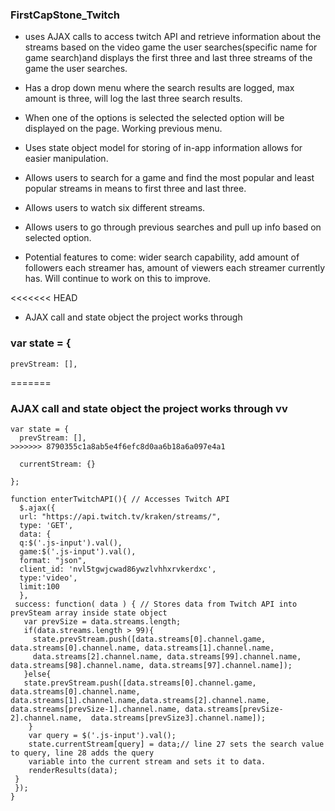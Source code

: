 ### FirstCapStone_Twitch
* uses AJAX calls to access twitch API and retrieve information about the streams based on the video game the user searches(specific name for game search)and displays 
the first three and last three streams of the game the user searches.
* Has a drop down menu where the search results are logged, max amount is three, will log the last three search results.
* When one of the options is selected the selected option will be displayed on the page. Working previous menu. 
* Uses state object model for storing of in-app information allows for easier manipulation.
* Allows users to search for a game and find the most popular and least popular streams in means to first three and last three.
* Allows users to watch six different streams.
* Allows users to go through previous searches and pull up info based on selected option.

* Potential features to come: wider search capability, add amount of followers each streamer has, amount of viewers each streamer currently has. Will continue to work on this to improve. 

<<<<<<< HEAD
* AJAX call and state object the project works through
### var state = { 
	prevStream: [],
=======
### AJAX call and state object the project works through vv

```
var state = { 
  prevStream: [],
>>>>>>> 8790355c1a8ab5e4f6efc8d0aa6b18a6a097e4a1
	
  currentStream: {}
	
};

function enterTwitchAPI(){ // Accesses Twitch API 
  $.ajax({
  url: "https://api.twitch.tv/kraken/streams/",
  type: 'GET',
  data: {
  q:$('.js-input').val(),
  game:$('.js-input').val(),
  format: "json",
  client_id: 'nvl5tgwjcwad86ywzlvhhxrvkerdxc',
  type:'video',
  limit:100
  }, 
 success: function( data ) { // Stores data from Twitch API into prevSteam array inside state object
   var prevSize = data.streams.length;
   if(data.streams.length > 99){
     state.prevStream.push([data.streams[0].channel.game, data.streams[0].channel.name, data.streams[1].channel.name,
     data.streams[2].channel.name, data.streams[99].channel.name, data.streams[98].channel.name, data.streams[97].channel.name]);
   }else{
   state.prevStream.push([data.streams[0].channel.game, data.streams[0].channel.name, data.streams[1].channel.name,data.streams[2].channel.name, data.streams[prevSize-1].channel.name, data.streams[prevSize-2].channel.name,  data.streams[prevSize3].channel.name]);
    }
    var query = $('.js-input').val();
    state.currentStream[query] = data;// line 27 sets the search value to query, line 28 adds the query
    variable into the current stream and sets it to data.
    renderResults(data);
 }
 });
}
```
